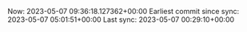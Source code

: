 Now: 2023-05-07 09:36:18.127362+00:00 Earliest commit since sync: 2023-05-07 05:01:51+00:00 Last sync: 2023-05-07 00:29:10+00:00
